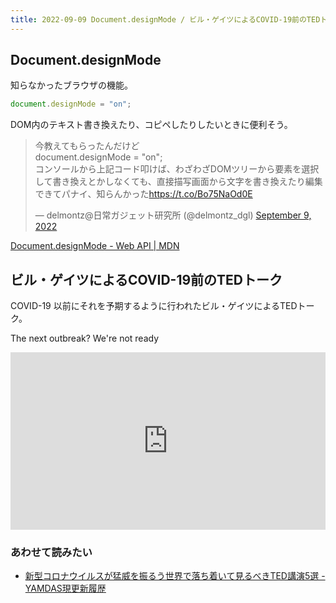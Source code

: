 ```yaml
---
title: 2022-09-09 Document.designMode / ビル・ゲイツによるCOVID-19前のTEDトーク
---
```


## Document.designMode

知らなかったブラウザの機能。

```js
document.designMode = "on";
```

DOM内のテキスト書き換えたり、コピペしたりしたいときに便利そう。

<blockquote class="twitter-tweet"><p lang="ja" dir="ltr">今教えてもらったんだけど<br>document.designMode = &quot;on&quot;;<br>コンソールから上記コード叩けば、わざわざDOMツリーから要素を選択して書き換えとかしなくても、直接描写画面から文字を書き換えたり編集できてパナイ、知らんかった<a href="https://t.co/Bo75NaOd0E">https://t.co/Bo75NaOd0E</a></p>&mdash; delmontz@日常ガジェット研究所 (@delmontz_dgl) <a href="https://twitter.com/delmontz_dgl/status/1568050668551950337?ref_src=twsrc%5Etfw">September 9, 2022</a></blockquote> <script async src="https://platform.twitter.com/widgets.js" charset="utf-8"></script>

[Document.designMode - Web API \| MDN](https://developer.mozilla.org/ja/docs/Web/API/Document/designMode)

## ビル・ゲイツによるCOVID-19前のTEDトーク

COVID-19 以前にそれを予期するように行われたビル・ゲイツによるTEDトーク。

The next outbreak? We're not ready

<div style="max-width:854px"><div style="position:relative;height:0;padding-bottom:56.25%"><iframe src="https://embed.ted.com/talks/lang/ja/bill_gates_the_next_outbreak_we_re_not_ready" width="854" height="480" style="position:absolute;left:0;top:0;width:100%;height:100%" frameborder="0" scrolling="no" allowfullscreen></iframe></div></div>

### あわせて読みたい

- [新型コロナウイルスが猛威を振るう世界で落ち着いて見るべきTED講演5選 - YAMDAS現更新履歴](https://yamdas.hatenablog.com/entry/20200408/ted-talk-about-covid-19)
